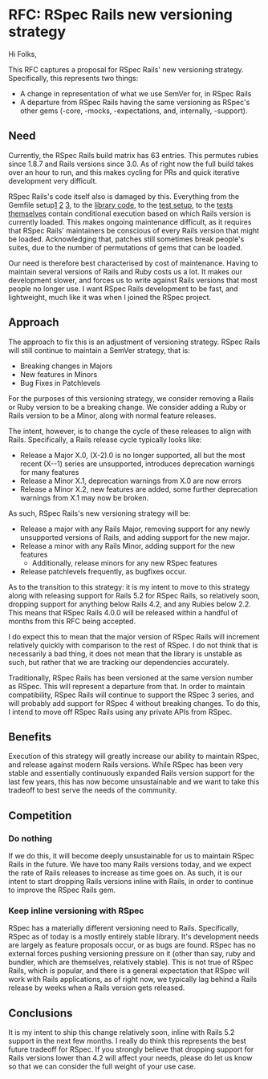 # RFC: RSpec Rails new versioning strategy

Hi Folks,

This RFC captures a proposal for RSpec Rails' new versioning strategy. Specifically, this represents two things:
* A change in representation of what we use SemVer for, in RSpec Rails
* A departure from RSpec Rails having the same versioning as RSpec's other gems (-core, -mocks, -expectations, and, internally, -support).

## Need

Currently, the RSpec Rails build matrix
has 63 entries. This permutes rubies since 1.8.7 and Rails versions since 3.0.
As of right now the full build takes over an hour to run, and this makes cycling
for PRs and quick iterative development very difficult.

RSpec Rails's code itself also is damaged by this. Everything from the Gemfile
setup[1](https://github.com/rspec/rspec-rails/blob/1d2935861c89246236b46f77de753cda5ea67d61/Gemfile)
[2](https://github.com/rspec/rspec-rails/blob/1d2935861c89246236b46f77de753cda5ea67d61/Gemfile-rails-dependencies)
[3](https://github.com/rspec/rspec-rails/blob/1d2935861c89246236b46f77de753cda5ea67d61/Gemfile-rspec-dependencies),
to the [library code](https://github.com/rspec/rspec-rails/blob/1d2935861c89246236b46f77de753cda5ea67d61/lib/rspec/rails/configuration.rb#L128-L143),
to the [test setup](https://github.com/rspec/rspec-rails/blob/1d2935861c89246236b46f77de753cda5ea67d61/Rakefile#L29-L53),
to the [tests themselves](https://github.com/rspec/rspec-rails/blob/1d2935861c89246236b46f77de753cda5ea67d61/spec/rspec/rails/example/job_example_group_spec.rb)
contain conditional execution based on which Rails version is currently loaded.
This makes ongoing maintenance difficult, as it requires that RSpec Rails'
maintainers be conscious of every Rails version that might be loaded.
Acknowledging that, patches still sometimes break people's suites, due to the
number of permutations of gems that can be loaded.

Our need is therefore best characterised by cost of maintenance. Having to
maintain several versions of Rails and Ruby costs us a lot. It makes our
development slower, and forces us to write against Rails versions that most
people no longer use. I want RSpec Rails development to be fast, and
lightweight, much like it was when I joined the RSpec project.

## Approach

The approach to fix this is an adjustment of versioning strategy. RSpec Rails
will still continue to maintain a SemVer strategy, that is:

* Breaking changes in Majors
* New features in Minors
* Bug Fixes in Patchlevels

For the purposes of this versioning strategy, we consider removing a Rails or
Ruby version to be a breaking change. We consider adding a Ruby or Rails version
to be a Minor, along with normal feature releases.

The intent, however, is to change the cycle of these releases to align with
Rails. Specifically, a Rails release cycle typically looks like:

* Release a Major X.0, (X-2).0 is no longer supported, all but the most recent
  (X--1) series are unsupported, introduces deprecation warnings for many
  features
* Release a Minor X.1, deprecation warnings from X.0 are now errors
* Release a Minor X.2, new features are added, some further deprecation warnings
  from X.1 may now be broken.

As such, RSpec Rails's new versioning strategy will be:

* Release a major with any Rails Major, removing support for any newly
  unsupported versions of Rails, and adding support for the new major.
* Release a minor with any Rails Minor, adding support for the new features
  * Additionally, release minors for any new RSpec features
*  Release patchlevels frequently, as bugfixes occur.

As to the transition to this strategy: it is my intent to move to this strategy
along with releasing support for Rails 5.2 for RSpec Rails, so relatively soon,
dropping support for anything below Rails 4.2, and any Rubies below 2.2. This
means that RSpec Rails 4.0.0 will be released within a handful of months from
this RFC being accepted.

I do expect this to mean that the major version of RSpec Rails will increment
relatively quickly with comparison to the rest of RSpec. I do not think that is
necessarily a bad thing, it does not mean that the library is unstable as such,
but rather that we are tracking our dependencies accurately.

Traditionally, RSpec Rails has been versioned at the same version number as
RSpec. This will represent a departure from that. In order to maintain
compatibility, RSpec Rails will continue to support the RSpec 3 series, and will
probably add support for RSpec 4 without breaking changes. To do this, I intend
to move off RSpec Rails using any private APIs from RSpec.

## Benefits

Execution of this strategy will greatly increase our ability to maintain RSpec,
and release against modern Rails versions. While RSpec has been very stable and
essentially continuously expanded Rails version support for the last few years,
this has now become unsustainable and we want to take this tradeoff to best
serve the needs of the community.

## Competition

### Do nothing

If we do this, it will become deeply unsustainable for us to maintain RSpec
Rails in the future. We have too many Rails versions today, and we expect the
rate of Rails releases to increase as time goes on. As such, it is our intent to
start dropping Rails versions inline with Rails, in order to continue to improve
the RSpec Rails gem.

### Keep inline versioning with RSpec

RSpec has a materially different versioning need to Rails. Specifically, RSpec
as of today is a mostly entirely stable library. It's development needs are
largely as feature proposals occur, or as bugs are found. RSpec has no external
forces pushing versioning pressure on it (other than say, ruby and bundler,
which are themselves, relatively stable). This is not true of RSpec Rails, which
is popular, and there is a general expectation that RSpec will work with Rails
applications, as of right now, we typically lag behind a Rails release by weeks
when a Rails version gets released.

## Conclusions

It is my intent to ship this change relatively soon, inline with Rails 5.2
support in the next few months. I really do think this represents the best
future tradeoff for RSpec. If you strongly believe that dropping support for
Rails versions lower than 4.2 will affect your needs, please do let us know so
that we can consider the full weight of your use case.
